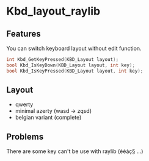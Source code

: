 # Kbd_layout_raylib
## Features
  You can switch keyboard layout without edit function.
  ```cpp
int Kbd_GetKeyPressed(KBD_Layout layout);
bool Kbd_IsKeyDown(KBD_Layout layout, int key);
bool Kbd_IsKeyPressed(KBD_Layout layout, int key);
  ```
## Layout
- qwerty
- minimal azerty (wasd -> zqsd)
- belgian variant (complete)

## Problems
There are some key can't be use with raylib (éèàç§ ...) 

